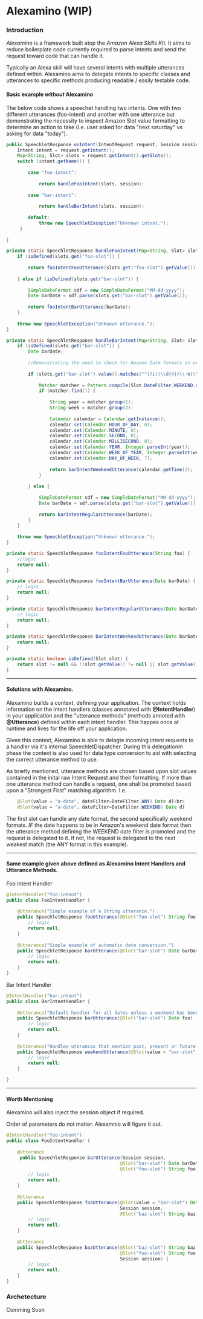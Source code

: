# Alexamino (WIP)

### Introduction
<p><i>Alexamino</i> is a framework built atop the <i>Amazon Alexa Skills Kit</i>. It aims to reduce boilerplate code currently required to parse intents and send the request toward code that can handle it.</p>
<p>Typically an Alexa skill will have several intents with multiple utterances defined within. Alexamino aims to delegate intents to specific classes and utterances to specific methods producing readable / easily testable code. 
</p>

#### Basic example <i>without</i> Alexamino

<p>
The below code shows a speechet handling two intents. One with two different utterances (foo-intent) and another with one utterance but
demonstrating the necessity to inspect Amazon Slot value formatting to determine an action to take (i.e. user asked for data "next saturday" vs asking for data "today").
</p>

```java
public SpeechletResponse onIntent(IntentRequest request, Session session) throws SpeechletException {
    Intent intent = request.getIntent();
    Map<String, Slot> slots = request.getIntent().getSlots();
    switch (intent.getName()) {
        
        case "foo-intent":
        
            return handleFooIntent(slots, session);
        
        case "bar-intent":
            
            return handleBarIntent(slots, session);
        
        default:
            throw new SpeechletException("Unknown intent.");
     }
     
}

private static SpeechletResponse handleFooIntent(Map<String, Slot> slots, Session session) {
    if (isDefined(slots.get("foo-slot")) {
    
        return fooIntentFooUtterance(slots.get("foo-slot").getValue());
    
    } else if (isDefined(slots.get("bar-slot")) {
    
        SimpleDateFormat sdf = new SimpleDateFormat("MM-dd-yyyy");
        Date barDate = sdf.parse(slots.get("bar-slot").getValue());
        
        return fooIntentBarUtterance(barDate);
    }
    
    throw new SpeechletException("Unknown utterance.");
}

private static SpeechletResponse handleBarIntent(Map<String, Slot> slots, Session session) {
    if (isDefined(slots.get("bar-slot")) {
        Date barDate;
      
        //Demonstrating the need to check for Amazon Date formats in order to parse the dates correctly.
    
        if (slots.get("bar-slot").value().matches("^(?i)(\\d{4})\\-W(\\d{2})-WE$")) {
    
            Matcher matcher = Pattern.compile(Slot.DateFilter.WEEKEND.regex()).matcher(utteranceDate);
            if (matcher.find()) {
             
                String year = matcher.group(1);
                String week = matcher.group(2);
    
                Calendar calendar = Calendar.getInstance();
                calendar.set(Calendar.HOUR_OF_DAY, 0);
                calendar.set(Calendar.MINUTE, 0);
                calendar.set(Calendar.SECOND, 0);
                calendar.set(Calendar.MILLISECOND, 0);
                calendar.set(Calendar.YEAR, Integer.parseInt(year));
                calendar.set(Calendar.WEEK_OF_YEAR, Integer.parseInt(week));
                calendar.set(Calendar.DAY_OF_WEEK, 7);
    
                return barIntentWeekendUtterance(calendar.getTime());
            }
            
        } else {
    
            SimpleDateFormat sdf = new SimpleDateFormat("MM-dd-yyyy");
            Date barDate = sdf.parse(slots.get("bar-slot").getValue());
            
            return barIntentRegularUtterance(barDate);
        }
    }
    
    throw new SpeechletException("Unknown utterance.");
}

private static SpeechletResponse fooIntentFooUtterance(String foo) {
    //logic
    return null;
}

private static SpeechletResponse fooIntentBarUtterance(Date barDate) {
    // logic
    return null;
}

private static SpeechletResponse barIntentRegularUtterance(Date barDate) {
    // logic
    return null;
}

private static SpeechletResponse barIntentWeekendUtterance(Date barDate) {
    return null;
}

private static boolean isDefined(Slot slot) {
    return slot != null && !(slot.getValue() != null || slot.getValue().isEmpty());
}
```

---

#### Solutions with Alexamino.
<p>
    Alexamino builds a context, defining your application. The context holds information on the intent handlers (classes annotated with <b>@IntentHandler</b>) in your application 
    and the "utterance methods" (methods annoted with <b>@Utterance</b>) defined within each intent handler. This happes once at runtime and lives for the life
    off your application. 
<p>
    Given this context, Alexamino is able to delagte incoming intent requests to a handler via it's internal SpeechletDispatcher. During this delegationm phase the context 
    is also used for data type conversion to aid with selecting the correct utterance method to use.
</p>
<p>
    As briefly mentioned, utterance methods are chosen based upon slot values contained in the inital raw Intent Request and their formatting. If more than
    one utterance method can handle a request, one shall be promoted based upon a "Strongest First" matching algorithm. I.e.
</p>

```java
    @Slot(value = "a-date", dateFilter=DateFilter.ANY) Date d)<br>
    @Slot(value = "a-date", dateFilter=DateFilter.WEEKEND) Date d)
```
<p>
    The first slot can handle any date format, the second specifically weekend formats. <i>IF</i> the date happens to be in Amazon's weekend date format then the 
    utterance method defining the WEEKEND date filter is promoted and the request is delegated to it. If not, the request is delegated to the next weakest match (the ANY format in this example).
</p>

---

#### Same example given above defined as Alexamino Intent Handlers and Utterance Methods.
<p>
Foo Intent Handler
</p>

```java
@IntentHandler("foo-intent")
public class FooIntentHandler {
    
    @Utterance("Simple example of a String utterance.")
    public SpeechletResponse fooUtterance(@Slot("foo-slot") String foo) {
        // logic
        return null;
    }
    
    @Utterance("Simple example of automatic date conversion.")
    public SpeechletResponse barUtterance(@Slot("bar-slot") Date barDate) {
        // logic
        return null;
    }
}
```

<p>
Bar Intent Handler
</p>

```java
@IntentHandler("bar-intent")
public class BarIntentHandler {
    
    @Utterance("Default handler for all dates unless a weekend has been specified.")
    public SpeechletResponse barUtterance(@Slot("bar-slot") Date foo) {
        // logic
        return null;
    }
    
    @Utterance("Handles uterances that mention past, present or future weekends.")
    public SpeechletResponse weekendUtterance(@Slot(value = "bar-slot", dateFilter = DateFilter.WEEKEND) Date weekendDate) {
        // logic
        return null;
    }

}
```
---
#### Worth Mentioning
<p>
Alexamino will also inject the session object if required.
</p>
<p>
Order of parameters do not matter. Alexamnio will figure it out.
</p>

```java
@IntentHandler("foo-intent")
public class FooIntentHandler {
    
    @Utterance
     public SpeechletResponse barUtterance(Session session,
                                          @Slot("bar-slot") Date barDate,
                                          @Slot("foo-slot") String foo) {
        // logic
        return null;
    }
    
    @Utterance
    public SpeechletResponse fooUtterance(@Slot(value = "bar-slot") Date barDate, 
                                          Session session, 
                                          @Slot("baz-slot") String baz) {
        // logic
        return null;
    }
    
    @Utterance
    public SpeechletResponse bazUtterance(@Slot("baz-slot") String baz,
                                          @Slot("foo-slot") String foo,
                                          Session session) {
        // logic
        return null;
    }
}
```

### Archetecture

Comming Soon

